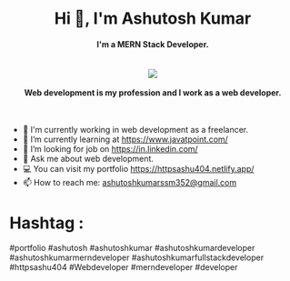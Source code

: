 <center>
  <h1>Hi 👋, I'm Ashutosh Kumar</h1>
  <h4>I'm a MERN Stack Developer.</h4><br/>
  <img src='https://github.com/httpsashu404/WordCounter/assets/159816902/bc81df64-273f-41e9-9925-d74f7b9f7ce8' >
   <br/><br/>
  <b>Web development is my profession and I work as a web developer.</b>
</center><br/><br/>

- 🔭 I'm currently working in web development as a freelancer.
- 🌱 I’m currently learning at https://www.javatpoint.com/
- 🤔 I’m looking for job on https://in.linkedin.com/ 
- 💬 Ask me about web development.
-  💻 You can visit my portfolio https://httpsashu404.netlify.app/
- 📫 How to reach me: ashutoshkumarssm352@gmail.com 

# Hashtag :
#portfolio
#ashutosh
#ashutoshkumar
#ashutoshkumardeveloper
#ashutoshkumarmerndeveloper
#ashutoshkumarfullstackdeveloper
#httpsashu404
#Webdeveloper
#merndeveloper
#developer
